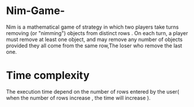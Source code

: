 # Nim-Game-
Nim is a mathematical game of strategy in which two players take turns removing (or "nimming") objects from distinct rows . On each turn, a player must remove at least one object, and may remove any number of objects provided they all come from the same row,The loser who remove the last one.
# Time complexity
The execution time depend on the number of rows entered by the user( when the number of rows increase , the time will increase ).
